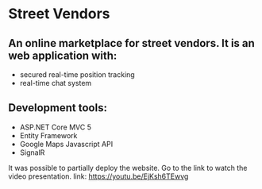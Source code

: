 # Street Vendors
## An online marketplace for street vendors. It is an web application with:
- secured real-time position tracking
- real-time chat system


## Development tools:
- ASP.NET Core MVC 5
- Entity Framework
- Google Maps Javascript API
- SignalR

It was possible to partially deploy the website. 
Go to the link to watch the video presentation. link: https://youtu.be/EjKsh6TEwvg
